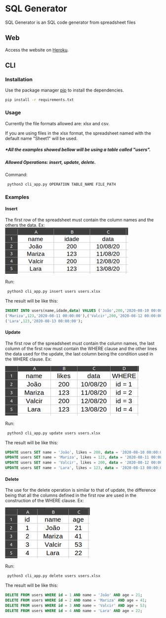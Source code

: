 # SQL Generator

SQL Generator is an SQL code generator from spreadsheet files
## Web
Access the website on [Heroku](https://sqlgenerator.herokuapp.com/).
## CLI
### Installation

Use the package manager [pip](https://pip.pypa.io/en/stable/) to install the dependencies.

```bash
pip install -r requirements.txt 
```

### Usage
Currently the file formats allowed are: xlsx and csv.

If you are using files in the xlsx format, the spreadsheet named with the default name "Sheet1" will be used.

##### *All the examples showed bellow will be using a table called "users".

##### Allowed Operations: insert, update, delete.

Command:
```bash
 python3 cli_app.py OPERATION TABLE_NAME FILE_PATH
```

###  Examples
#### Insert
The first row of the spreadsheet must contain the column names and the others the data. Ex:
![insert example](https://raw.githubusercontent.com/joao-salomao/SQL-Generator/master/sql_generator/static/images/insert_example.png)

Run:

```bash
 python3 cli_app.py insert users users.xlsx
```

The result will be like this:
```sql
INSERT INTO users(name,idade,data) VALUES ('João',200,'2020-08-10 00:00:00'),
('Mariza',123,'2020-08-11 00:00:00'),('Valcir',200,'2020-08-12 00:00:00'),
('Lara',123,'2020-08-13 00:00:00');
```

#### Update
The first row of the spreadsheet must contain the column names, the last column of the first row must contain the WHERE clause and the other lines the data used for the update, the last column being the condition used in the WHERE clause. Ex:

![update example](https://raw.githubusercontent.com/joao-salomao/SQL-Generator/master/sql_generator/static/images/update_example.png)

Run:
```bash
 python3 cli_app.py update users users.xlsx
```

The result will be like this:
```sql
UPDATE users SET name = 'João', likes = 200, data = '2020-08-10 00:00:00' WHERE id = 1;
UPDATE users SET name = 'Mariza', likes = 123, data = '2020-08-11 00:00:00' WHERE id = 2;
UPDATE users SET name = 'Valcir', likes = 200, data = '2020-08-12 00:00:00' WHERE id = 3;
UPDATE users SET name = 'Lara', likes = 123, data = '2020-08-13 00:00:00' WHERE id = 4;
```

#### Delete
The use for the delete operation is similar to that of update, the difference being that all the columns defined in the first row are used in the construction of the WHERE clause. Ex:

![delete example](https://raw.githubusercontent.com/joao-salomao/SQL-Generator/master/sql_generator/static/images/delete_example.png)

Run:

```bash
 python3 cli_app.py delete users users.xlsx
```
The result will be like this:
```sql
DELETE FROM users WHERE id = 1 AND name = 'João' AND age = 21;
DELETE FROM users WHERE id = 2 AND name = 'Mariza' AND age = 41;
DELETE FROM users WHERE id = 3 AND name = 'Valcir' AND age = 53;
DELETE FROM users WHERE id = 4 AND name = 'Lara' AND age = 22;
```

